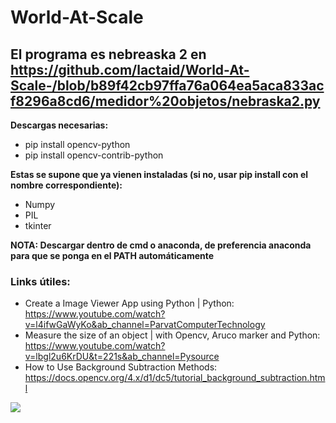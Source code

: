 
# World-At-Scale

## El programa es nebreaska 2 en https://github.com/lactaid/World-At-Scale-/blob/b89f42cb97ffa76a064ea5aca833acf8296a8cd6/medidor%20objetos/nebraska2.py

**Descargas necesarias:**
- pip install opencv-python
- pip install opencv-contrib-python

**Estas se supone que ya vienen instaladas (si no, usar pip install con el nombre correspondiente):**

- Numpy
- PIL
- tkinter

 **NOTA: Descargar dentro de cmd o anaconda, de preferencia anaconda para que se ponga en el PATH automáticamente**

### Links útiles:
- Create a Image Viewer App using Python | Python: https://www.youtube.com/watch?v=l4ifwGaWyKo&ab_channel=ParvatComputerTechnology
- Measure the size of an object | with Opencv, Aruco marker and Python: https://www.youtube.com/watch?v=lbgl2u6KrDU&t=221s&ab_channel=Pysource
- How to Use Background Subtraction Methods: https://docs.opencv.org/4.x/d1/dc5/tutorial_background_subtraction.html  

![](https://www.gran-turismo.com/gtsport/decal/6917621470574151192_1.png)
